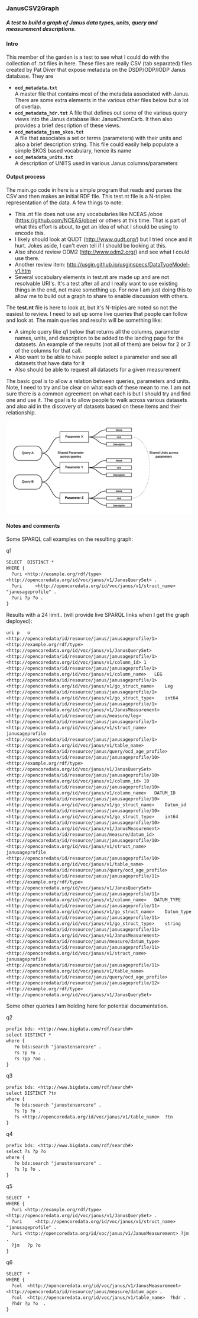 ### JanusCSV2Graph  
##### A test to build a graph of Janus data types, units, query and measurement descriptions.  

#### Intro

This member of the garden is a test to see what I could do with the collection of .txt files in here.  These files are really CSV (tab separated) files created by Pat Diver that expose metadata on the DSDP/ODP/IODP Janus database.  They are

* **`ocd_metadata.txt`**  
A master file that contains most of the metadata associated with Janus.  There are some extra elements in the various other files below but a lot of overlap. 
* **`ocd_metadata_hdr.txt`** 
A file that defines out some of the various query views into the Janus database like: JanusChemCarb.  It then also provides a brief description of these views.  
* **`ocd_metadata_json_skos.txt`**  
A file that associates a set or terms (parameters) with their units and also a brief description string.  This file could easily help populate a simple SKOS based vocabulary, hence its name
* **`ocd_metadata_units.txt`**   
A description of UNITS used in various Janus columns/parameters

#### Output process
The main.go code in here is a simple program that reads and parses the CSV and then makes an initial RDF file.  This test.nt file is a N-triples representation of the data.  A few things to note:

* This .nt file does not use any vocabularies like NCEAS /oboe (https://github.com/NCEAS/oboe) or others at this time.  That is part of what this effort is about, to get an idea of what I should be using to encode this.
* I likely should look at QUDT (http://www.qudt.org/) but I tried once and it hurt.   Jokes aside, I can't
even tell if I should be looking at this.
* Also should review ODM2 (http://www.odm2.org/) and see what I could use there.
* Another review item: http://usgin.github.io/usginspecs/DataTypeModel-v1.htm 
* Several vocabulary elements in test.nt are made up and are not resolvable URI's.  It's a test after all and I really want to use existing things in the end, not make something up.  For now I am just doing this to allow me to build out a graph to share to enable discussion with others.  

The **test.nt** file is here to look at, but it's N-triples are noted so not the easiest to review.  I need to set up some live queries that people can follow and look at.  The main queries and results will be something like:

* A simple query like q1 below that returns all the columns, parameter names, units,  and description to be added to the landing page for the datasets.  An example of the results (not all of them) are below for 2 or 3 of the columns for that call.
* Also want to be able to have people select a parameter and see all datasets that have data for it
* Also should be able to request all datasets for a given measurement


The basic goal is to allow a relation between queries, parameters and units.  Note, I need to try and be clear on what each of these mean to me.  I am not sure there is a common agreement on what each is but I should try and find one and use it.   The goal is to allow people to walk across various datasets and also aid in the discovery of datasets based on these items and their relationship.

![](queryParamUnits.png)

#### Notes and comments

Some SPARQL call examples on the resulting graph:

q1

```
SELECT  DISTINCT *  
WHERE {
  ?uri <http://example.org/rdf/type> <http://opencoredata.org/id/voc/janus/v1/JanusQuerySet> .
  ?uri     <http://opencoredata.org/id/voc/janus/v1/struct_name> "janusageprofile" .
  ?uri ?p ?o .
}
```

Results with a 24 limit..  (will provide live SPARQL links when I get the graph deployed):

```
uri	p	o
<http://opencoredata/id/resource/janus/janusageprofile/1>	<http://example.org/rdf/type>	<http://opencoredata.org/id/voc/janus/v1/JanusQuerySet>
<http://opencoredata/id/resource/janus/janusageprofile/1>	<http://opencoredata.org/id/voc/janus/v1/column_id>	1
<http://opencoredata/id/resource/janus/janusageprofile/1>	<http://opencoredata.org/id/voc/janus/v1/column_name>	LEG
<http://opencoredata/id/resource/janus/janusageprofile/1>	<http://opencoredata.org/id/voc/janus/v1/go_struct_name>	Leg
<http://opencoredata/id/resource/janus/janusageprofile/1>	<http://opencoredata.org/id/voc/janus/v1/go_struct_type>	int64
<http://opencoredata/id/resource/janus/janusageprofile/1>	<http://opencoredata.org/id/voc/janus/v1/JanusMeasurement>	<http://opencoredata/id/resource/janus/measure/leg>
<http://opencoredata/id/resource/janus/janusageprofile/1>	<http://opencoredata.org/id/voc/janus/v1/struct_name>	janusageprofile
<http://opencoredata/id/resource/janus/janusageprofile/1>	<http://opencoredata.org/id/voc/janus/v1/table_name>	<http://opencoredata/id/resource/janus/query/ocd_age_profile>
<http://opencoredata/id/resource/janus/janusageprofile/10>	<http://example.org/rdf/type>	<http://opencoredata.org/id/voc/janus/v1/JanusQuerySet>
<http://opencoredata/id/resource/janus/janusageprofile/10>	<http://opencoredata.org/id/voc/janus/v1/column_id>	10
<http://opencoredata/id/resource/janus/janusageprofile/10>	<http://opencoredata.org/id/voc/janus/v1/column_name>	DATUM_ID
<http://opencoredata/id/resource/janus/janusageprofile/10>	<http://opencoredata.org/id/voc/janus/v1/go_struct_name>	Datum_id
<http://opencoredata/id/resource/janus/janusageprofile/10>	<http://opencoredata.org/id/voc/janus/v1/go_struct_type>	int64
<http://opencoredata/id/resource/janus/janusageprofile/10>	<http://opencoredata.org/id/voc/janus/v1/JanusMeasurement>	<http://opencoredata/id/resource/janus/measure/datum_id>
<http://opencoredata/id/resource/janus/janusageprofile/10>	<http://opencoredata.org/id/voc/janus/v1/struct_name>	janusageprofile
<http://opencoredata/id/resource/janus/janusageprofile/10>	<http://opencoredata.org/id/voc/janus/v1/table_name>	<http://opencoredata/id/resource/janus/query/ocd_age_profile>
<http://opencoredata/id/resource/janus/janusageprofile/11>	<http://example.org/rdf/type>	<http://opencoredata.org/id/voc/janus/v1/JanusQuerySet>
<http://opencoredata/id/resource/janus/janusageprofile/11>	<http://opencoredata.org/id/voc/janus/v1/column_name>	DATUM_TYPE
<http://opencoredata/id/resource/janus/janusageprofile/11>	<http://opencoredata.org/id/voc/janus/v1/go_struct_name>	Datum_type
<http://opencoredata/id/resource/janus/janusageprofile/11>	<http://opencoredata.org/id/voc/janus/v1/go_struct_type>	string
<http://opencoredata/id/resource/janus/janusageprofile/11>	<http://opencoredata.org/id/voc/janus/v1/JanusMeasurement>	<http://opencoredata/id/resource/janus/measure/datum_type>
<http://opencoredata/id/resource/janus/janusageprofile/11>	<http://opencoredata.org/id/voc/janus/v1/struct_name>	janusageprofile
<http://opencoredata/id/resource/janus/janusageprofile/11>	<http://opencoredata.org/id/voc/janus/v1/table_name>	<http://opencoredata/id/resource/janus/query/ocd_age_profile>
<http://opencoredata/id/resource/janus/janusageprofile/12>	<http://example.org/rdf/type>	<http://opencoredata.org/id/voc/janus/v1/JanusQuerySet>
```




Some other queries I am holding here for potential documentation.

q2

```
prefix bds: <http://www.bigdata.com/rdf/search#>
select DISTINCT *
where {
   ?o bds:search "janustensorcore" .
   ?s ?p ?o .
   ?s ?pp ?oo .
}
```

q3

```
prefix bds: <http://www.bigdata.com/rdf/search#>
select DISTINCT ?tn
where {
   ?o bds:search "janustensorcore" .
   ?s ?p ?o .
   ?s <http://opencoredata.org/id/voc/janus/v1/table_name>  ?tn
}
```

q4

```
prefix bds: <http://www.bigdata.com/rdf/search#>
select ?s ?p ?o
where {
   ?o bds:search "janustensorcore" .
   ?s ?p ?o .
}
```

q5

```
SELECT  *
WHERE {
  ?uri <http://example.org/rdf/type> <http://opencoredata.org/id/voc/janus/v1/JanusQuerySet> .
  ?uri     <http://opencoredata.org/id/voc/janus/v1/struct_name> "janusageprofile" .
  ?uri <http://opencoredata.org/id/voc/janus/v1/JanusMeasurement> ?jm .
  ?jm   ?p ?o
}
```

q6

```
SELECT  *
WHERE {
  ?col  <http://opencoredata.org/id/voc/janus/v1/JanusMeasurement> <http://opencoredata/id/resource/janus/measure/datum_age> .
  ?col  <http://opencoredata.org/id/voc/janus/v1/table_name>  ?hdr .
  ?hdr ?p ?o  .   
}
```